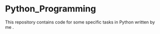 # Python_Programming

This repository contains code for some specific tasks in Python written by me .
